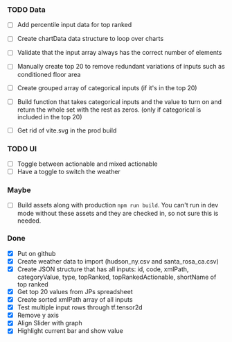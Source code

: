 ### TODO Data

- [ ] Add percentile input data for top ranked
- [ ] Create chartData data structure to loop over charts
- [ ] Validate that the input array always has the correct number of elements
- [ ] Manually create top 20 to remove redundant variations of inputs such as conditioned floor area
- [ ] Create grouped array of categorical inputs (if it's in the top 20)
- [ ] Build function that takes categorical inputs and the value to turn on and return the whole set with the rest as zeros. (only if categorical is included in the top 20)

- [ ] Get rid of vite.svg in the prod build

### TODO UI

- [ ] Toggle between actionable and mixed actionable
- [ ] Have a toggle to switch the weather

### Maybe

- [ ] Build assets along with production `npm run build`. You can't run in dev mode without these assets and they are checked in, so not sure this is needed.

### Done

- [x] Put on github
- [x] Create weather data to import (hudson_ny.csv and santa_rosa_ca.csv)
- [x] Create JSON structure that has all inputs: id, code, xmlPath, categoryValue, type, topRanked, topRankedActionable, shortName of top ranked
- [x] Get top 20 values from JPs spreadsheet
- [x] Create sorted xmlPath array of all inputs
- [x] Test multiple input rows through tf.tensor2d
- [x] Remove y axis
- [x] Align Slider with graph
- [x] Highlight current bar and show value
